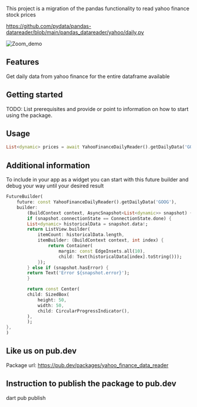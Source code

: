 This project is a migration of the pandas functionality to read yahoo finance stock prices

https://github.com/pydata/pandas-datareader/blob/main/pandas_datareader/yahoo/daily.py


![Zoom_demo](https://github.com/ivofernandes/yahoo_finance_data_reader/blob/master/doc/simulator_screenshot_1.gif?raw=true)

## Features

Get daily data from yahoo finance for the entire dataframe available

## Getting started

TODO: List prerequisites and provide or point to information on how to
start using the package.

## Usage


```dart
List<dynamic> prices = await YahooFinanceDailyReader().getDailyData('GOOG');
```

## Additional information
To include in your app as a widget you can start with this future builder and debug your way until your desired result

```dart
FutureBuilder(
    future: const YahooFinanceDailyReader().getDailyData('GOOG'),
    builder:
        (BuildContext context, AsyncSnapshot<List<dynamic>> snapshot) {
        if (snapshot.connectionState == ConnectionState.done) {
        List<dynamic> historicalData = snapshot.data!;
        return ListView.builder(
            itemCount: historicalData.length,
            itemBuilder: (BuildContext context, int index) {
                return Container(
                    margin: const EdgeInsets.all(10),
                    child: Text(historicalData[index].toString()));
            });
        } else if (snapshot.hasError) {
        return Text('Error ${snapshot.error}');
        }

        return const Center(
        child: SizedBox(
            height: 50,
            width: 50,
            child: CircularProgressIndicator(),
        ),
        );
},
)
```


## Like us on pub.dev
Package url:
https://pub.dev/packages/yahoo_finance_data_reader


## Instruction to publish the package to pub.dev
dart pub publish